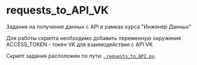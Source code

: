 # requests_to_API_VK
Задание на получение данных с API в рамках курса "Инженер Данных"

Для работы скрипта необходимо добавить переменную окружения ACCESS_TOKEN - токен VK для взаимодействия с API VK

Скрипт задания расположен по пути: <code>[.requests_to_API.py](https://github.com/AlexeyAnanchenko/parsing_for_library/blob/main/requests_to_API.py)</code>.